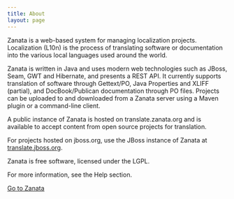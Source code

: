 ```yaml
---
title: About
layout: page
---
```


<p class="txt--lead">Zanata is a web-based system for managing localization projects. Localization (L10n) is the process of translating software or documentation into the various local languages used around the world.</p>

Zanata is written in Java and uses modern web technologies such as JBoss, Seam, GWT and Hibernate, and presents a REST API. It currently supports translation of software through Gettext/PO, Java Properties and XLIFF (partial), and DocBook/Publican documentation through PO files. Projects can be uploaded to and downloaded from a Zanata server using a Maven plugin or a command-line client.

A public instance of Zanata is hosted on translate.zanata.org and is available to accept content from open source projects for translation.

For projects hosted on jboss.org, use the JBoss instance of Zanata at [translate.jboss.org](http://translate.jboss.org).

Zanata is free software, licensed under the LGPL.

For more information, see the Help section.

<a href="http://translate.zanata.org" class="button--primary">Go to Zanata</a>
